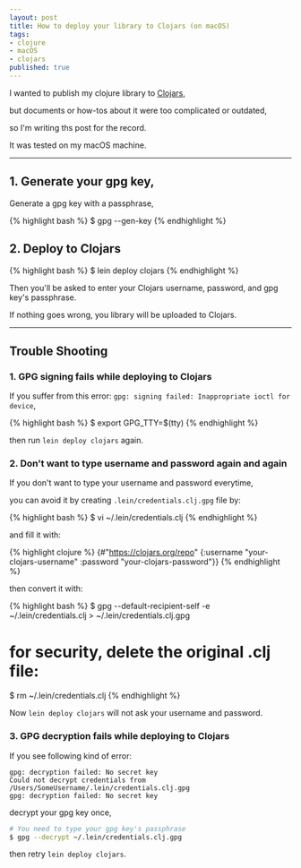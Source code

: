 ```yaml
---
layout: post
title: How to deploy your library to Clojars (on macOS)
tags:
- clojure
- macOS
- clojars
published: true
---
```


I wanted to publish my clojure library to [Clojars](https://clojars.org/),

but documents or how-tos about it were too complicated or outdated,

so I'm writing ths post for the record.

It was tested on my macOS machine.

----

## 1. Generate your gpg key,

Generate a gpg key with a passphrase,

{% highlight bash %}
$ gpg --gen-key
{% endhighlight %}

## 2. Deploy to Clojars

{% highlight bash %}
$ lein deploy clojars
{% endhighlight %}

Then you'll be asked to enter your Clojars username, password, and gpg key's passphrase.

If nothing goes wrong, you library will be uploaded to Clojars.

----

## Trouble Shooting

### 1. GPG signing fails while deploying to Clojars

If you suffer from this error: `gpg: signing failed: Inappropriate ioctl for device`,

{% highlight bash %}
$ export GPG_TTY=$(tty)
{% endhighlight %}

then run `lein deploy clojars` again.

### 2. Don't want to type username and password again and again

If you don't want to type your username and password everytime,

you can avoid it by creating `.lein/credentials.clj.gpg` file by:

{% highlight bash %}
$ vi ~/.lein/credentials.clj
{% endhighlight %}

and fill it with:

{% highlight clojure %}
{#"https://clojars.org/repo"
  {:username "your-clojars-username"
   :password "your-clojars-password"}}
{% endhighlight %}

then convert it with:

{% highlight bash %}
$ gpg --default-recipient-self -e \
      ~/.lein/credentials.clj > ~/.lein/credentials.clj.gpg

# for security, delete the original .clj file:
$ rm ~/.lein/credentials.clj 
{% endhighlight %}

Now `lein deploy clojars` will not ask your username and password.

### 3. GPG decryption fails while deploying to Clojars

If you see following kind of error:

```
gpg: decryption failed: No secret key
Could not decrypt credentials from /Users/SomeUsername/.lein/credentials.clj.gpg
gpg: decryption failed: No secret key
```

decrypt your gpg key once,

```bash
# You need to type your gpg key's passphrase
$ gpg --decrypt ~/.lein/credentials.clj.gpg
```

then retry `lein deploy clojars`.

